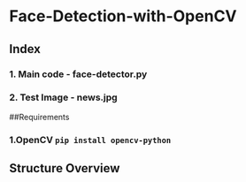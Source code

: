 # Face-Detection-with-OpenCV

## Index
### 1. Main code - face-detector.py
### 2. Test Image - news.jpg

##Requirements
### 1.OpenCV `pip install opencv-python`

## Structure Overview


